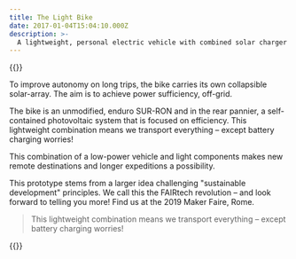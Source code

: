 ```yaml
---
title: The Light Bike
date: 2017-01-04T15:04:10.000Z
description: >-
  A lightweight, personal electric vehicle with combined solar charger
---
```


{{<flickity src="img/maker-faire-2019-image-author-894.jpg" title="An unmodified, enduro SUR-RON" selectCell="flkty.selectCell( value, isWrapped, isInstant )" >}}

To improve autonomy on long trips, the bike carries its own collapsible solar-array. The aim is to achieve power sufficiency, off-grid.

The bike is an unmodified, enduro SUR-RON and in the rear pannier, a self-contained photovoltaic system that is focused on efficiency. This lightweight combination means we transport everything – except battery charging worries!

This combination of a low-power vehicle and light components makes new remote destinations and longer expeditions a possibility.

This prototype stems from a larger idea challenging "sustainable development" principles. We call this the FAIRtech revolution – and look forward to telling you more!
Find us at the 2019 Maker Faire, Rome.

> This lightweight combination means we transport everything – except battery charging worries!

{{<flickity src="img/maker-faire-2019-image-exhibit-894.jpg" title="A self-contained photovoltaic system" selectCell="flkty.selectCell( value, isWrapped, isInstant )" >}}
